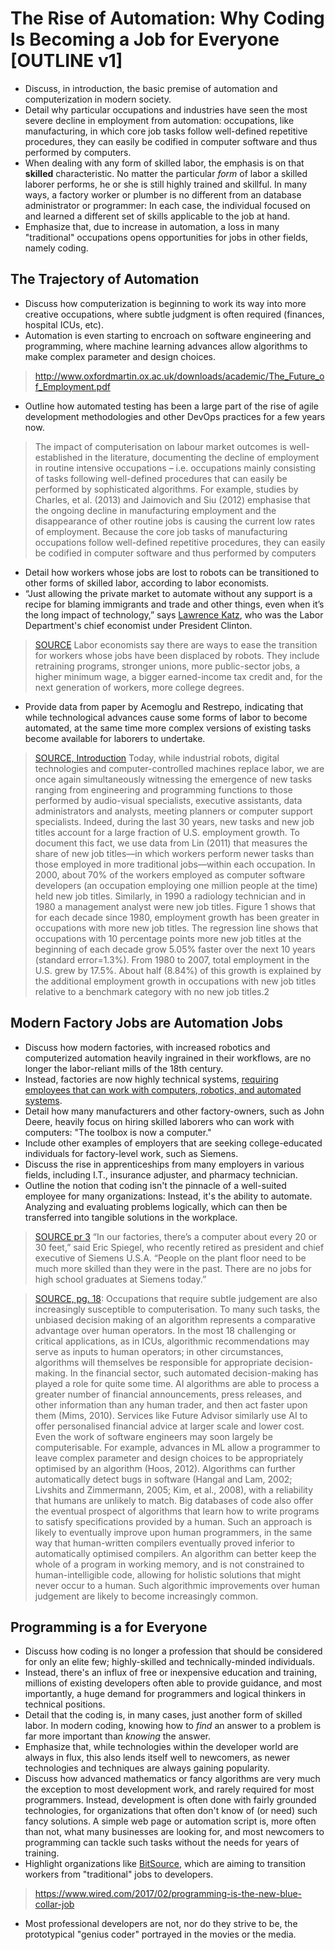 # The Rise of Automation: Why Coding Is Becoming a Job for Everyone [OUTLINE v1]

- Discuss, in introduction, the basic premise of automation and computerization in modern society.
- Detail why particular occupations and industries have seen the most severe decline in employment from automation: occupations, like manufacturing, in which core job tasks follow well-defined repetitive procedures, they can easily be codified in computer software and thus performed by computers.
- When dealing with any form of skilled labor, the emphasis is on that **skilled** characteristic.  No matter the particular _form_ of labor a skilled laborer performs, he or she is still highly trained and skillful.  In many ways, a factory worker or plumber is no different from an database administrator or programmer: In each case, the individual focused on and learned a different set of skills applicable to the job at hand.
- Emphasize that, due to increase in automation, a loss in many "traditional" occupations opens opportunities for jobs in other fields, namely coding.

## The Trajectory of Automation

- Discuss how computerization is beginning to work its way into more creative occupations, where subtle judgment is often required (finances, hospital ICUs, etc).
- Automation is even starting to encroach on software engineering and programming, where machine learning advances allow algorithms to make complex parameter and design choices.
> http://www.oxfordmartin.ox.ac.uk/downloads/academic/The_Future_of_Employment.pdf
- Outline how automated testing has been a large part of the rise of agile development methodologies and other DevOps practices for a few years now.
> The impact of computerisation on labour market outcomes is well-established in the literature, documenting the decline of employment in routine intensive
occupations – i.e. occupations mainly consisting of tasks following well-defined procedures that can easily be performed by sophisticated algorithms. For example,
studies by Charles, et al. (2013) and Jaimovich and Siu (2012) emphasise that the ongoing decline in manufacturing employment and the disappearance
of other routine jobs is causing the current low rates of employment.
> Because the core job tasks of manufacturing occupations follow well-defined repetitive procedures, they can easily be codified in computer software and thus performed by computers

- Detail how workers whose jobs are lost to robots can be transitioned to other forms of skilled labor, according to labor economists.
- “Just allowing the private market to automate without any support is a recipe for blaming immigrants and trade and other things, even when it’s the long impact of technology,” says [Lawrence Katz](http://scholar.harvard.edu/lkatz/biocv), who was the Labor Department's chief economist under President Clinton.

> [SOURCE](https://www.nytimes.com/2016/12/21/upshot/the-long-term-jobs-killer-is-not-china-its-automation.html) Labor economists say there are ways to ease the transition for workers whose jobs have been displaced by robots. They include retraining programs, stronger unions, more public-sector jobs, a higher minimum wage, a bigger earned-income tax credit and, for the next generation of workers, more college degrees.

- Provide data from paper by Acemoglu and Restrepo, indicating that while technological advances cause some forms of labor to become automated, at the same time more complex versions of existing tasks become available for laborers to undertake.

> [SOURCE, Introduction](http://economics.mit.edu/files/11512) Today, while industrial robots, digital technologies and computer-controlled machines replace labor, we are once again simultaneously witnessing the emergence of new tasks ranging from engineering and programming functions to those performed by audio-visual specialists, executive assistants, data administrators and analysts, meeting planners or computer support specialists. Indeed, during the last 30 years, new tasks and new job titles account for a large fraction of U.S. employment growth. To document this fact, we use data from Lin (2011) that measures the share of new job titles—in which workers perform newer tasks than those employed in more traditional jobs—within each occupation. In 2000, about 70% of the workers employed as computer software developers (an occupation employing one million people at the time) held new job titles. Similarly, in 1990 a radiology technician and in 1980 a management analyst were new job titles. Figure 1 shows that for each decade since 1980, employment growth has been greater in occupations with more new job titles. The regression line shows that occupations with 10 percentage points more new job titles at the beginning of each decade grow 5.05% faster over the next 10 years (standard error=1.3%). From 1980 to 2007, total employment in the U.S. grew by 17.5%. About half (8.84%) of this growth is explained by the additional employment growth in occupations with new job titles relative to a benchmark category with no new job titles.2

## Modern Factory Jobs are Automation Jobs

- Discuss how modern factories, with increased robotics and computerized automation heavily ingrained in their workflows, are no longer the labor-reliant mills of the 18th century.
- Instead, factories are now highly technical systems, [requiring employees that can work with computers, robotics, and automated systems](https://www.nytimes.com/2017/01/30/education/edlife/factory-workers-college-degree-apprenticeships.html?_r=0).
- Detail how many manufacturers and other factory-owners, such as John Deere, heavily focus on hiring skilled laborers who can work with computers: "The toolbox is now a computer."
- Include other examples of employers that are seeking college-educated individuals for factory-level work, such as Siemens.
- Discuss the rise in apprenticeships from many employers in various fields, including I.T., insurance adjuster, and pharmacy technician.
- Outline the notion that coding isn't the pinnacle of a well-suited employee for many organizations: Instead, it's the ability to automate.  Analyzing and evaluating problems logically, which can then be transferred into tangible solutions in the workplace.  

> [SOURCE pr 3](https://www.nytimes.com/2017/01/30/education/edlife/factory-workers-college-degree-apprenticeships.html?_r=0) “In our factories, there’s a computer about every 20 or 30 feet,” said Eric Spiegel, who recently retired as president and chief executive of Siemens U.S.A. “People on the plant floor need to be much more skilled than they were in the past. There are no jobs for high school graduates at Siemens today.”

> [SOURCE, pg. 18](http://www.oxfordmartin.ox.ac.uk/downloads/academic/The_Future_of_Employment.pdf): Occupations that require subtle judgement are also increasingly susceptible to computerisation. To many such tasks, the unbiased decision making of an algorithm represents a comparative advantage over human operators. In the most 18 challenging or critical applications, as in ICUs, algorithmic recommendations may serve as inputs to human operators; in other circumstances, algorithms will themselves be responsible for appropriate decision-making. In the financial sector, such automated decision-making has played a role for quite some time. AI algorithms are able to process a greater number of financial announcements, press releases, and other information than any human trader, and then act faster upon them (Mims, 2010). Services like Future Advisor similarly use AI to offer personalised financial advice at larger scale and lower cost. Even the work of software engineers may soon largely be computerisable. For example, advances in ML allow a programmer to leave complex parameter and design choices to be appropriately optimised by an algorithm (Hoos, 2012). Algorithms can further automatically detect bugs in software (Hangal and Lam, 2002; Livshits and Zimmermann, 2005; Kim, et al., 2008), with a reliability that humans are unlikely to match. Big databases of code also offer the eventual prospect of algorithms that learn how to write programs to satisfy specifications provided by a human. Such an approach is likely to eventually improve upon human programmers, in the same way that human-written compilers eventually proved inferior to automatically optimised compilers. An algorithm can better keep the whole of a program in working memory, and is not constrained to human-intelligible code, allowing for holistic solutions that might never occur
to a human. Such algorithmic improvements over human judgement are likely to become increasingly common.

## Programming is a for Everyone

- Discuss how coding is no longer a profession that should be considered for only an elite few; highly-skilled and technically-minded individuals.
- Instead, there's an influx of free or inexpensive education and training, millions of existing developers often able to provide guidance, and most importantly, a huge demand for programmers and logical thinkers in technical positions.
- Detail that the coding is, in many cases, just another form of skilled labor.  In modern coding, knowing how to _find_ an answer to a problem is far more important than _knowing_ the answer.
- Emphasize that, while technologies within the developer world are always in flux, this also lends itself well to newcomers, as newer technologies and techniques are always gaining popularity.
- Discuss how advanced mathematics or fancy algorithms are very much the exception to most development work, and rarely required for most programmers.  Instead, development is often done with fairly grounded technologies, for organizations that often don't know of (or need) such fancy solutions.  A simple web page or automation script is, more often than not, what many businesses are looking for, and most newcomers to programming can tackle such tasks without the needs for years of training.
- Highlight organizations like [BitSource](http://www.bitsourceky.com/), which are aiming to transition workers from "traditional" jobs to developers.
> https://www.wired.com/2017/02/programming-is-the-new-blue-collar-job
- Most professional developers are not, nor do they strive to be, the prototypical "genius coder" portrayed in the movies or the media.